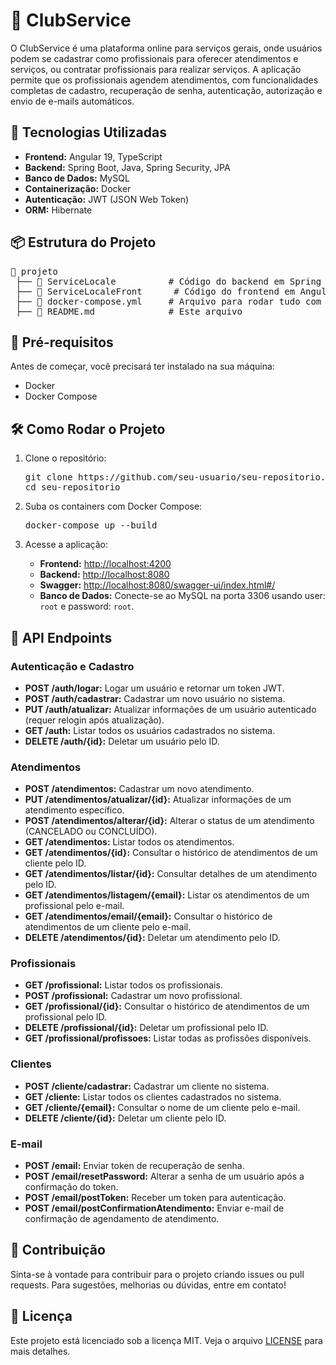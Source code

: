 <h1>📌 ClubService</h1>

<p>O ClubService é uma plataforma online para serviços gerais, onde usuários podem se cadastrar como profissionais para oferecer atendimentos e serviços, ou contratar profissionais para realizar serviços. A aplicação permite que os profissionais agendem atendimentos, com funcionalidades completas de cadastro, recuperação de senha, autenticação, autorização e envio de e-mails automáticos.</p>

<h2>🚀 Tecnologias Utilizadas</h2>
<ul>
    <li><strong>Frontend:</strong> Angular 19, TypeScript</li>
    <li><strong>Backend:</strong> Spring Boot, Java, Spring Security, JPA</li>
    <li><strong>Banco de Dados:</strong> MySQL</li>
    <li><strong>Containerização:</strong> Docker</li>
    <li><strong>Autenticação:</strong> JWT (JSON Web Token)</li>
    <li><strong>ORM:</strong> Hibernate</li>
</ul>

<h2>📦 Estrutura do Projeto</h2>
<pre>
📂 projeto
 ├── 📂 ServiceLocale          # Código do backend em Spring Boot
 ├── 📂 ServiceLocaleFront      # Código do frontend em Angular
 ├── 📜 docker-compose.yml     # Arquivo para rodar tudo com Docker
 ├── 📜 README.md              # Este arquivo
</pre>

<h2>🔧 Pré-requisitos</h2>
<p>Antes de começar, você precisará ter instalado na sua máquina:</p>
<ul>
    <li>Docker</li>
    <li>Docker Compose</li>
</ul>

<h2>🛠️ Como Rodar o Projeto</h2>
<ol>
    <li>Clone o repositório:</li>
    <pre>git clone https://github.com/seu-usuario/seu-repositorio.git
cd seu-repositorio</pre>
    <li>Suba os containers com Docker Compose:</li>
    <pre>docker-compose up --build</pre>
    <li>Acesse a aplicação:</li>
    <ul>
        <li><strong>Frontend:</strong> <a href="http://localhost:4200">http://localhost:4200</a></li>
        <li><strong>Backend:</strong> <a href="http://localhost:8080">http://localhost:8080</a></li>
        <li><strong>Swagger:</strong> <a href="http://localhost:8080/swagger-ui/index.html#/">http://localhost:8080/swagger-ui/index.html#/</a></li>
        <li><strong>Banco de Dados:</strong> Conecte-se ao MySQL na porta 3306 usando user: <code>root</code> e password: <code>root</code>.</li>
    </ul>
</ol>

<h2>📜 API Endpoints</h2>

<h3>Autenticação e Cadastro</h3>
<ul>
    <li><strong>POST /auth/logar:</strong> Logar um usuário e retornar um token JWT.</li>
    <li><strong>POST /auth/cadastrar:</strong> Cadastrar um novo usuário no sistema.</li>
    <li><strong>PUT /auth/atualizar:</strong> Atualizar informações de um usuário autenticado (requer relogin após atualização).</li>
    <li><strong>GET /auth:</strong> Listar todos os usuários cadastrados no sistema.</li>
    <li><strong>DELETE /auth/{id}:</strong> Deletar um usuário pelo ID.</li>
</ul>

<h3>Atendimentos</h3>
<ul>
    <li><strong>POST /atendimentos:</strong> Cadastrar um novo atendimento.</li>
    <li><strong>PUT /atendimentos/atualizar/{id}:</strong> Atualizar informações de um atendimento específico.</li>
    <li><strong>POST /atendimentos/alterar/{id}:</strong> Alterar o status de um atendimento (CANCELADO ou CONCLUÍDO).</li>
    <li><strong>GET /atendimentos:</strong> Listar todos os atendimentos.</li>
    <li><strong>GET /atendimentos/{id}:</strong> Consultar o histórico de atendimentos de um cliente pelo ID.</li>
    <li><strong>GET /atendimentos/listar/{id}:</strong> Consultar detalhes de um atendimento pelo ID.</li>
    <li><strong>GET /atendimentos/listagem/{email}:</strong> Listar os atendimentos de um profissional pelo e-mail.</li>
    <li><strong>GET /atendimentos/email/{email}:</strong> Consultar o histórico de atendimentos de um cliente pelo e-mail.</li>
    <li><strong>DELETE /atendimentos/{id}:</strong> Deletar um atendimento pelo ID.</li>
</ul>

<h3>Profissionais</h3>
<ul>
    <li><strong>GET /profissional:</strong> Listar todos os profissionais.</li>
    <li><strong>POST /profissional:</strong> Cadastrar um novo profissional.</li>
    <li><strong>GET /profissional/{id}:</strong> Consultar o histórico de atendimentos de um profissional pelo ID.</li>
    <li><strong>DELETE /profissional/{id}:</strong> Deletar um profissional pelo ID.</li>
    <li><strong>GET /profissional/profissoes:</strong> Listar todas as profissões disponíveis.</li>
</ul>

<h3>Clientes</h3>
<ul>
    <li><strong>POST /cliente/cadastrar:</strong> Cadastrar um cliente no sistema.</li>
    <li><strong>GET /cliente:</strong> Listar todos os clientes cadastrados no sistema.</li>
    <li><strong>GET /cliente/{email}:</strong> Consultar o nome de um cliente pelo e-mail.</li>
    <li><strong>DELETE /cliente/{id}:</strong> Deletar um cliente pelo ID.</li>
</ul>

<h3>E-mail</h3>
<ul>
    <li><strong>POST /email:</strong> Enviar token de recuperação de senha.</li>
    <li><strong>POST /email/resetPassword:</strong> Alterar a senha de um usuário após a confirmação do token.</li>
    <li><strong>POST /email/postToken:</strong> Receber um token para autenticação.</li>
    <li><strong>POST /email/postConfirmationAtendimento:</strong> Enviar e-mail de confirmação de agendamento de atendimento.</li>
</ul>

<h2>🤝 Contribuição</h2>
<p>Sinta-se à vontade para contribuir para o projeto criando issues ou pull requests. Para sugestões, melhorias ou dúvidas, entre em contato!</p>

<h2>📄 Licença</h2>
<p>Este projeto está licenciado sob a licença MIT. Veja o arquivo <a href="LICENSE">LICENSE</a> para mais detalhes.</p>
